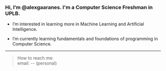 ### Hi, I’m @alexgaaranes. I'm a Computer Science Freshman in UPLB.

 - I’m interested in learning more in Machine Learning and Artificial Intelligence.

 - I’m currently learning fundamentals and foundations of programming in Computer Science.
---
> How to reach me: <br/>
> email: -- (personal)
